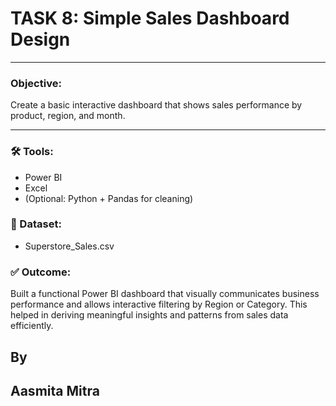 # TASK 8: Simple Sales Dashboard Design

---

### Objective:
Create a basic interactive dashboard that shows sales performance by product, region, and month.

---

### 🛠 Tools:
- Power BI
- Excel 
- (Optional: Python + Pandas for cleaning)

### 📁 Dataset:
- Superstore_Sales.csv

### ✅ Outcome:
Built a functional Power BI dashboard that visually communicates business performance and allows interactive filtering by Region or Category. This helped in deriving meaningful insights and patterns from sales data efficiently.

## By
## Aasmita Mitra
